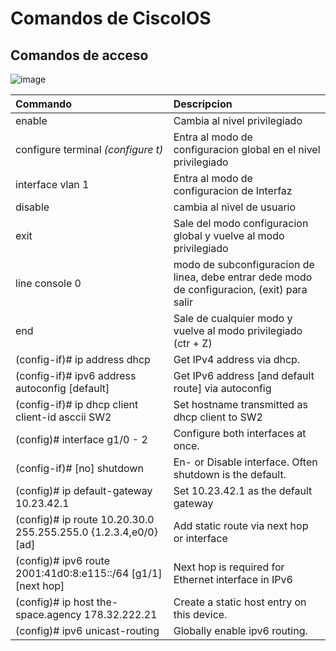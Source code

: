 # Comandos de CiscoIOS

##  Comandos de acceso
![image](https://github.com/user-attachments/assets/9d5a41f7-0c24-47d6-854e-8d80cce5a0a2)

| Commando                                                         | Descripcion                                             |
|:----------------------------------------------------------------|:---------------------------------------------------------|
| enable                                                          | Cambia al nivel privilegiado                             |
| configure terminal *(configure t)*                                             | Entra al modo de configuracion global en el nivel privilegiado|
| interface vlan 1                                                | Entra al modo de configuracion de Interfaz               |
| disable                                                         | cambia al nivel de usuario                               |
| exit                                                            | Sale del modo configuracion global y vuelve al modo privilegiado|
| line console 0                                                  | modo de subconfiguracion de linea, debe entrar dede modo de configuracion, (exit) para salir     |
| end                                                             | Sale de cualquier modo y vuelve al modo privilegiado (ctr + Z)  |
| (config-if)# ip address dhcp                                    | Get IPv4 address via dhcp.                               |
| (config-if)# ipv6 address autoconfig [default]                  | Get IPv6 address [and default route] via autoconfig      |
| (config-if)# ip dhcp client client-id asccii SW2                | Set hostname transmitted as dhcp client to SW2           |
| (config)# interface g1/0 - 2                                    | Configure both interfaces at once.                       |
| (config-if)# [no] shutdown                                      | En- or Disable interface. Often shutdown is the default. |
| (config)# ip default-gateway 10.23.42.1                         | Set 10.23.42.1 as the default gateway                    |
| (config)# ip route 10.20.30.0 255.255.255.0 {1.2.3.4,e0/0} [ad] | Add static route via next hop or interface               |
| (config)# ipv6 route 2001:41d0:8:e115::/64 [g1/1] [next hop]    | Next hop is required for Ethernet interface in IPv6      |
| (config)# ip host the-space.agency 178.32.222.21                | Create a static host entry on this device.               |
| (config)# ipv6 unicast-routing                                  | Globally enable ipv6 routing.                            |
